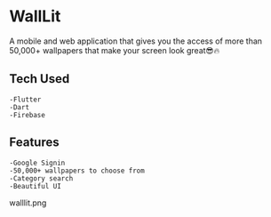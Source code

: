 # WallLit

A mobile and web application that gives you the access of more than 50,000+ wallpapers that make your screen look great😎🔥

## Tech Used

    -Flutter
    -Dart
    -Firebase

## Features
    -Google Signin
    -50,000+ wallpapers to choose from
    -Category search 
    -Beautiful UI

walllit.png